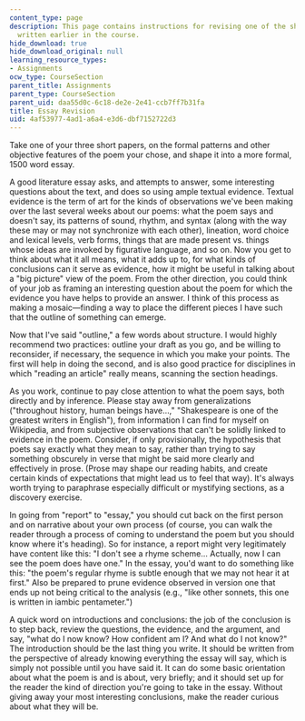```yaml
---
content_type: page
description: This page contains instructions for revising one of the shorter essays
  written earlier in the course.
hide_download: true
hide_download_original: null
learning_resource_types:
- Assignments
ocw_type: CourseSection
parent_title: Assignments
parent_type: CourseSection
parent_uid: daa55d0c-6c18-de2e-2e41-ccb7ff7b31fa
title: Essay Revision
uid: 4af53977-4ad1-a6a4-e3d6-dbf7152722d3
---
```


Take one of your three short papers, on the formal patterns and other objective features of the poem your chose, and shape it into a more formal, 1500 word essay.

A good literature essay asks, and attempts to answer, some interesting questions about the text, and does so using ample textual evidence. Textual evidence is the term of art for the kinds of observations we've been making over the last several weeks about our poems: what the poem says and doesn't say, its patterns of sound, rhythm, and syntax (along with the way these may or may not synchronize with each other), lineation, word choice and lexical levels, verb forms, things that are made present vs. things whose ideas are invoked by figurative language, and so on. Now you get to think about what it all means, what it adds up to, for what kinds of conclusions can it serve as evidence, how it might be useful in talking about a "big picture" view of the poem. From the other direction, you could think of your job as framing an interesting question about the poem for which the evidence you have helps to provide an answer. I think of this process as making a mosaic—finding a way to place the different pieces I have such that the outline of something can emerge.

Now that I've said "outline," a few words about structure. I would highly recommend two practices: outline your draft as you go, and be willing to reconsider, if necessary, the sequence in which you make your points. The first will help in doing the second, and is also good practice for disciplines in which "reading an article" really means, scanning the section headings.

As you work, continue to pay close attention to what the poem says, both directly and by inference. Please stay away from generalizations ("throughout history, human beings have…," "Shakespeare is one of the greatest writers in English"), from information I can find for myself on Wikipedia, and from subjective observations that can't be solidly linked to evidence in the poem. Consider, if only provisionally, the hypothesis that poets say exactly what they mean to say, rather than trying to say something obscurely in verse that might be said more clearly and effectively in prose. (Prose may shape our reading habits, and create certain kinds of expectations that might lead us to feel that way). It's always worth trying to paraphrase especially difficult or mystifying sections, as a discovery exercise.

In going from "report" to "essay," you should cut back on the first person and on narrative about your own process (of course, you can walk the reader through a process of coming to understand the poem but you should know where it's heading). So for instance, a report might very legitimately have content like this: "I don't see a rhyme scheme… Actually, now I can see the poem does have one." In the essay, you'd want to do something like this: "the poem's regular rhyme is subtle enough that we may not hear it at first." Also be prepared to prune evidence observed in version one that ends up not being critical to the analysis (e.g., "like other sonnets, this one is written in iambic pentameter.")

A quick word on introductions and conclusions: the job of the conclusion is to step back, review the questions, the evidence, and the argument, and say, "what do I now know? How confident am I? And what do I not know?" The introduction should be the last thing you write. It should be written from the perspective of already knowing everything the essay will say, which is simply not possible until you have said it. It can do some basic orientation about what the poem is and is about, very briefly; and it should set up for the reader the kind of direction you're going to take in the essay. Without giving away your most interesting conclusions, make the reader curious about what they will be.